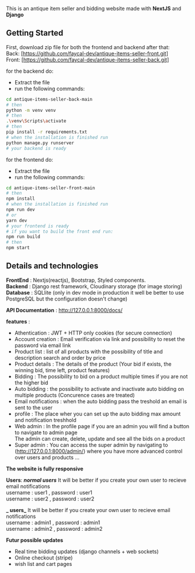 This is an antique item seller and bidding website made with **NextJS** and **Django** <br/>

## Getting Started

First, download zip file for both the frontend and backend after that:<br />
Back: [https://github.com/faycal-dev/antique-items-seller-front.git] <br />
Front: [https://github.com/faycal-dev/antique-items-seller-back.git]<br />

for the backend do: <br />

- Extract the file
- run the following commands:

```bash
cd antique-items-seller-back-main
# then
python -m venv venv
# then
.\venv\Scripts\activate
# then
pip install -r requirements.txt
# when the installation is finished run
python manage.py runserver
# your backend is ready
```

for the frontend do: <br />

- Extract the file
- run the following commands:

```bash
cd antique-items-seller-front-main
# then
npm install
# when the installation is finished run
npm run dev
# or
yarn dev
# your frontend is ready
# if you want to build the front end run:
npm run build
# then
npm start
```

## Details and technologies

**FrontEnd** : Nextjs(reactjs), Bootstrap, Styled components. <br />
**Backend** : Django rest framework, Cloudinary storage (for image storing) <br/>
**Database** : SQLlite (only in dev mode in production it well be better to use PostgreSQL but the configuration doesn't change)<br>

**API Documentation** : http://127.0.0.1:8000/docs/

**features** :

- Athentication : JWT + HTTP only cookies (for secure connection)
- Account creation : Email verification via link and possibility to reset the password via email link
- Product list : list of all products with the possibility of title and description search and order by price
- Product details : The details of the product (Your bid if exists, the winning bid, time left, product features)
- Bidding : The possibility to bid on a product multiple times if you are not the higher bid
- Auto bidding : the possibility to activate and inactivate auto bidding on multiple products (Concurence cases are treated)
- Email notifications : when the auto bidding pass the treshold an email is sent to the user
- profile : The place wher you can set up the auto bidding max amount and notification treshhold
- Web admin : In the profile page if you are an admin you will find a button to navigate to admin page <br/>
  The admin can create, delete, update and see all the bids on a product
- Super admin : You can access the super admin by navigating to (http://127.0.0.1:8000/admin/) where you have more advanced control over users and products ...

**The website is fully responsive**

**Users**:
**_normal users_**
It will be better if you create your own user to recieve email notifications <br/>
username : user1 , password : user1 <br/>
username : user2 , password : user2

**_ users_**
It will be better if you create your own user to recieve email notifications <br/>
username : admin1 , password : admin1 <br/>
username : admin2 , password : admin2

**Futur possible updates**
+ Real time bidding updates (django channels + web sockets)
+ Online checkout (stripe)
+ wish list and cart pages 
